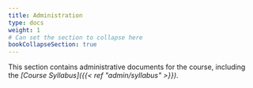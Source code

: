 ```yaml
---
title: Administration
type: docs
weight: 1
# Can set the section to collapse here
bookCollapseSection: true
---
```


This section contains administrative documents for the course, including the *[Course Syllabus]({{< ref "admin/syllabus" >}})*.